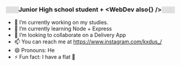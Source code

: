 ### ░░░Junior High school student + <WebDev also{<Designer />} />░░░

- 🔭 I’m currently working on my studies.
- 🌱 I’m currently learning Node + Express
- 👯 I’m looking to collaborate on a Delivery App
- 📫 You can reach me at https://www.instagram.com/kxdus_/
- 😄 Pronouns: He
- ⚡ Fun fact: I have a flat 🦶
